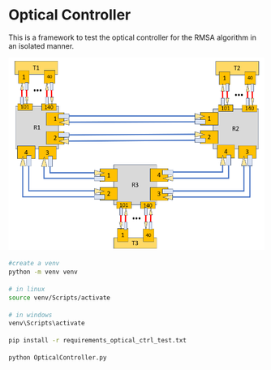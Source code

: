 # Optical Controller

This is a framework to test the optical controller for the RMSA algorithm in an isolated manner.

![Reference Architecture](images/topo.png)

```bash
#create a venv
python -m venv venv

# in linux
source venv/Scripts/activate

# in windows
venv\Scripts\activate

pip install -r requirements_optical_ctrl_test.txt

python OpticalController.py
```
